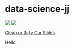 # data-science-jj


<img src="https://d1m75rqqgidzqn.cloudfront.net/wp-data/2019/09/11134058/What-is-data-science-2.jpg">




<img src="https://www.simplilearn.com/ice9/free_resources_article_thumb/what_is_Data_Science.jpg">



[Clean or Dirty Car Slides](https://docs.google.com/presentation/d/1NqRMQMAv72aPyHXBaLgED3ILcUUIWSH9yOjocukWhSs/edit?usp=sharing)



Hello
